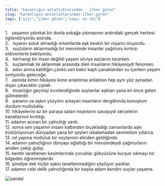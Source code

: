 ```yaml
---
title: "karanlığın anlattıklarından - ilker gören"
slug: "karanligin.anlattiklarindan-ilker.goren"
tags: ["şiir","ilker gören","sayu: on iki"]
---
```

1.   yaşamın yalınkat bir donla sokağa çıkmasının ardındaki gerçek
herkesi ilgilendiriyordu aslında.\
2.   isyanın soluk almadığı ortamlarda aşk keskin bir nişancı oluyordu.\
3.   suçluların aklanmadığı bir mevsimde insanlar yağmuru kırmızı
eldivenlerle bekliyordu.\
4.   herhangi bir insan değildi yaşam silviya saçlarını tararken.\
5.   suçlanmak ile aklanmak arasında ölen insanların hikâyesiydi
fenomen.\
6.   adını anma katilliğin.çünkü sen bakır kaplı çanaklardan su içerken
yaşam sırıtıyordu geleceğe.\
7.   aslında kimin hikâyesi kime anlatılırsa anlatılsın hep aynı yüz
aynadan dışarı çıkacaktır çıplak.\
8.   insanlığın geçmişi incelendiğinde soytarılar aşktan yana en önce
gelen gülmelerdir.\
9.   paranın ve aşkın yüzyılını anlayan insanların dergâhında konuştum
durdum mutlulukla.\
10. hikâyelerini az bir paraya satan insanların savaşıydı serçelerin
kanatlarının kırıldığı.\
11. adamın acınan bir yalnızlığı vardı.\
12. sonra sen yaşamın insanı kalbinden bıçakladığı zamanlarda aşkı
küstürüyorsan dünyadan yana bir şeyleri ıskalamadan sevmelisin
yıllarca.\
13. rol yapma mutluluk bir soytarının elinden geldiğinde.\
14. adamın yalnızlığının dünyayı ağlattığı bir mevsimdeydi yağmurların
aniden çekip gidişi.\
15. kentin lanetlenen kesimlerinde çocuklar gökyüzüne kurşun sıkmayı bir
bilgeden öğrenmişlerdir.\
16. şimdiye dek hiçbir aşkın lanetlenmediğini söylüyor parklar.\
17. adamın cebi delik yalnızlığında bir başka adam kendini
suçlar yaşama.


![sandal](/img/ky12_30.jpg)